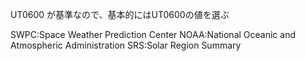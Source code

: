 UT0600 が基準なので、基本的にはUT0600の値を選ぶ

SWPC:Space Weather Prediction Center
NOAA:National Oceanic and Atmospheric Administration
SRS:Solar Region Summary